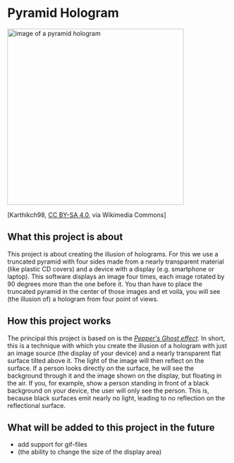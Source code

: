 # Pyramid Hologram

<img src="https://upload.wikimedia.org/wikipedia/commons/e/e2/Pyramid_holographic_3D_holographic_projection_phone_projector_3D_holographic_projection_3D_mobile_phone_naked_eye_3D_pyramid.jpg" alt="image of a pyramid hologram" width=400px />

[Karthikch98, [CC BY-SA 4.0](https://creativecommons.org/licenses/by-sa/4.0), via Wikimedia Commons]

## What this project is about
This project is about creating the illusion of holograms. For this we use a truncated pyramid with four sides made from a nearly transparent material (like plastic CD covers) and a device with a display (e.g. smartphone or laptop). This software displays an image four times, each image rotated by 90 degrees more than the one before it. You than have to place the truncated pyramid in the center of those images and et voilà, you will see (the illusion of) a hologram from four point of views.

## How this project works
The principal this project is based on is the [*Pepper's Ghost effect*](https://en.wikipedia.org/wiki/Pepper%27s_ghost). In short, this is a technique with which you create the illusion of a hologram with just an image source (the display of your device) and a nearly transparent flat surface tilted above it. The light of the image will then reflect on the surface. If a person looks directly on the surface, he will see the background through it and the image shown on the display, but floating in the air. If you, for example, show a person standing in front of a black background on your device, the user will only see the person. This is, because black surfaces emit nearly no light, leading to no reflection on the reflectional surface.

## What will be added to this project in the future
- add support for gif-files
- (the ability to change the size of the display area)
